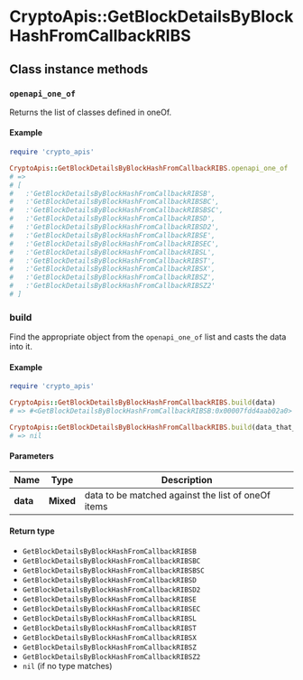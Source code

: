 # CryptoApis::GetBlockDetailsByBlockHashFromCallbackRIBS

## Class instance methods

### `openapi_one_of`

Returns the list of classes defined in oneOf.

#### Example

```ruby
require 'crypto_apis'

CryptoApis::GetBlockDetailsByBlockHashFromCallbackRIBS.openapi_one_of
# =>
# [
#   :'GetBlockDetailsByBlockHashFromCallbackRIBSB',
#   :'GetBlockDetailsByBlockHashFromCallbackRIBSBC',
#   :'GetBlockDetailsByBlockHashFromCallbackRIBSBSC',
#   :'GetBlockDetailsByBlockHashFromCallbackRIBSD',
#   :'GetBlockDetailsByBlockHashFromCallbackRIBSD2',
#   :'GetBlockDetailsByBlockHashFromCallbackRIBSE',
#   :'GetBlockDetailsByBlockHashFromCallbackRIBSEC',
#   :'GetBlockDetailsByBlockHashFromCallbackRIBSL',
#   :'GetBlockDetailsByBlockHashFromCallbackRIBST',
#   :'GetBlockDetailsByBlockHashFromCallbackRIBSX',
#   :'GetBlockDetailsByBlockHashFromCallbackRIBSZ',
#   :'GetBlockDetailsByBlockHashFromCallbackRIBSZ2'
# ]
```

### build

Find the appropriate object from the `openapi_one_of` list and casts the data into it.

#### Example

```ruby
require 'crypto_apis'

CryptoApis::GetBlockDetailsByBlockHashFromCallbackRIBS.build(data)
# => #<GetBlockDetailsByBlockHashFromCallbackRIBSB:0x00007fdd4aab02a0>

CryptoApis::GetBlockDetailsByBlockHashFromCallbackRIBS.build(data_that_doesnt_match)
# => nil
```

#### Parameters

| Name | Type | Description |
| ---- | ---- | ----------- |
| **data** | **Mixed** | data to be matched against the list of oneOf items |

#### Return type

- `GetBlockDetailsByBlockHashFromCallbackRIBSB`
- `GetBlockDetailsByBlockHashFromCallbackRIBSBC`
- `GetBlockDetailsByBlockHashFromCallbackRIBSBSC`
- `GetBlockDetailsByBlockHashFromCallbackRIBSD`
- `GetBlockDetailsByBlockHashFromCallbackRIBSD2`
- `GetBlockDetailsByBlockHashFromCallbackRIBSE`
- `GetBlockDetailsByBlockHashFromCallbackRIBSEC`
- `GetBlockDetailsByBlockHashFromCallbackRIBSL`
- `GetBlockDetailsByBlockHashFromCallbackRIBST`
- `GetBlockDetailsByBlockHashFromCallbackRIBSX`
- `GetBlockDetailsByBlockHashFromCallbackRIBSZ`
- `GetBlockDetailsByBlockHashFromCallbackRIBSZ2`
- `nil` (if no type matches)


